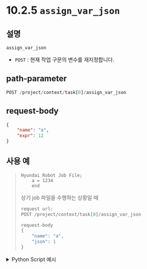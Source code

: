 ﻿# 10.2.5 `assign_var_json`

## 설명

`assign_var_json`

- `POST` : 현재 작업 구문의 변수를 재지정합니다.

## path-parameter

```python
POST /project/context/task[0]/assign_var_json
```

## request-body
```json
{
    "name": "a",
    "expr": 12
}
```

## 사용 예

<blockquote>

```text
Hyundai Robot Job File;
    a = 1234
    end
```

상기 job 파일을 수행하는 상황일 때

```python
request url:
POST /project/context/task[0]/assign_var_json

request-body
{
    "name": "a",
    "json": 1
}
```

</blockquote>

<details><summary>Python Script 예시</summary>

```python
# test.py
import requests

def get_cur_local_var() -> dict:
    base_url         = "http://192.168.1.150:8888"
    path_parameter   = "/project/context/tasks[0]/cur_local_vars"

    response = requests.get(url = base_url + path_parameter)

    return response.json()

def assign_var_json(x: int = 1) -> int:
    base_url         = "http://127.0.0.1:8888"
    path_parameter   = "/project/context/tasks[0]/assign_var_json"
    head             = {'Content-Type': 'application/json; charset=utf-8'}
    body             = {"name": "a", "json": x}

    response = requests.post(url = base_url + path_parameter, headers=head, json=body)

    return response.status_code

print(get_cur_local_var())
print(f"response: {assign_var_json(321)}")
print(get_cur_local_var())
```
```sh
$python test.py 
{'_type': 'JObject', 'a': 123, 'b': 5678, 'c': 5432}
response: 200
{'_type': 'JObject', 'a': 321, 'b': 5678, 'c': 5432}
```

</details>
